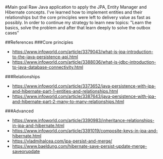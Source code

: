 #Main goal
Raw Java application to apply the JPA, Entity Manager and Hibernate concepts.
I've learned how to implement entities and their relationships but the core principles were left to delivery value
as fast as possibly.
In order to continue my  strategy to learn new topics: "Learn the basics, solve the problem and after that learn deeply to solve the outbox cases"

##References
###Core principles
- https://www.infoworld.com/article/3379043/what-is-jpa-introduction-to-the-java-persistence-api.html
- https://www.infoworld.com/article/3388036/what-is-jdbc-introduction-to-java-database-connectivity.html

###Relationships  
- https://www.infoworld.com/article/3373652/java-persistence-with-jpa-and-hibernate-part-1-entities-and-relationships.html
- https://www.infoworld.com/article/3387643/java-persistence-with-jpa-and-hibernate-part-2-many-to-many-relationships.html

###Advanced
- https://www.infoworld.com/article/3390983/inheritance-relationships-in-jpa-and-hibernate.html
- https://www.infoworld.com/article/3391019/composite-keys-in-jpa-and-hibernate.html
- https://vladmihalcea.com/jpa-persist-and-merge/
- https://www.baeldung.com/hibernate-save-persist-update-merge-saveorupdate